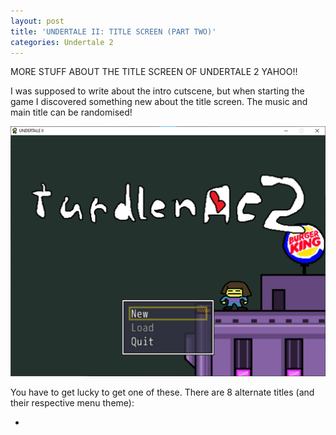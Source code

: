```yaml
---
layout: post
title: 'UNDERTALE II: TITLE SCREEN (PART TWO)'
categories: Undertale 2
---
```

MORE STUFF ABOUT THE TITLE SCREEN OF UNDERTALE 2 YAHOO!!

I was supposed to write about the intro cutscene, but when starting the game I discovered something new about the title screen. The music and main title can be randomised!

![](../images/turdlenac2.png)

You have to get lucky to get one of these. There are 8 alternate titles (and their respective menu theme):

 - 

<!--stackedit_data:
eyJoaXN0b3J5IjpbNjkyOTk2NTgwLC0xNzY1OTEzOTI0LC0xNj
E0NzE2NzRdfQ==
-->